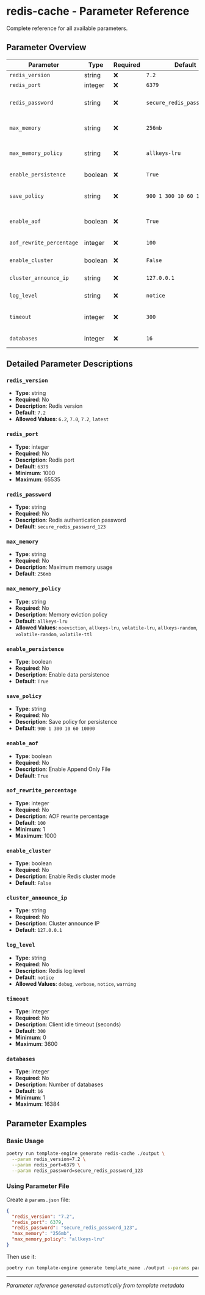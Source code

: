 # redis-cache - Parameter Reference

Complete reference for all available parameters.

## Parameter Overview

| Parameter                | Type    | Required | Default                     | Description                   |
| ------------------------ | ------- | -------- | --------------------------- | ----------------------------- |
| `redis_version`          | string  | ❌       | `7.2`                       | Redis version                 |
| `redis_port`             | integer | ❌       | `6379`                      | Redis port                    |
| `redis_password`         | string  | ❌       | `secure_redis_password_123` | Redis authentication password |
| `max_memory`             | string  | ❌       | `256mb`                     | Maximum memory usage          |
| `max_memory_policy`      | string  | ❌       | `allkeys-lru`               | Memory eviction policy        |
| `enable_persistence`     | boolean | ❌       | `True`                      | Enable data persistence       |
| `save_policy`            | string  | ❌       | `900 1 300 10 60 10000`     | Save policy for persistence   |
| `enable_aof`             | boolean | ❌       | `True`                      | Enable Append Only File       |
| `aof_rewrite_percentage` | integer | ❌       | `100`                       | AOF rewrite percentage        |
| `enable_cluster`         | boolean | ❌       | `False`                     | Enable Redis cluster mode     |
| `cluster_announce_ip`    | string  | ❌       | `127.0.0.1`                 | Cluster announce IP           |
| `log_level`              | string  | ❌       | `notice`                    | Redis log level               |
| `timeout`                | integer | ❌       | `300`                       | Client idle timeout (seconds) |
| `databases`              | integer | ❌       | `16`                        | Number of databases           |

## Detailed Parameter Descriptions

### `redis_version`

- **Type**: string
- **Required**: No
- **Description**: Redis version
- **Default**: `7.2`
- **Allowed Values**: `6.2`, `7.0`, `7.2`, `latest`

### `redis_port`

- **Type**: integer
- **Required**: No
- **Description**: Redis port
- **Default**: `6379`
- **Minimum**: 1000
- **Maximum**: 65535

### `redis_password`

- **Type**: string
- **Required**: No
- **Description**: Redis authentication password
- **Default**: `secure_redis_password_123`

### `max_memory`

- **Type**: string
- **Required**: No
- **Description**: Maximum memory usage
- **Default**: `256mb`

### `max_memory_policy`

- **Type**: string
- **Required**: No
- **Description**: Memory eviction policy
- **Default**: `allkeys-lru`
- **Allowed Values**: `noeviction`, `allkeys-lru`, `volatile-lru`, `allkeys-random`, `volatile-random`, `volatile-ttl`

### `enable_persistence`

- **Type**: boolean
- **Required**: No
- **Description**: Enable data persistence
- **Default**: `True`

### `save_policy`

- **Type**: string
- **Required**: No
- **Description**: Save policy for persistence
- **Default**: `900 1 300 10 60 10000`

### `enable_aof`

- **Type**: boolean
- **Required**: No
- **Description**: Enable Append Only File
- **Default**: `True`

### `aof_rewrite_percentage`

- **Type**: integer
- **Required**: No
- **Description**: AOF rewrite percentage
- **Default**: `100`
- **Minimum**: 1
- **Maximum**: 1000

### `enable_cluster`

- **Type**: boolean
- **Required**: No
- **Description**: Enable Redis cluster mode
- **Default**: `False`

### `cluster_announce_ip`

- **Type**: string
- **Required**: No
- **Description**: Cluster announce IP
- **Default**: `127.0.0.1`

### `log_level`

- **Type**: string
- **Required**: No
- **Description**: Redis log level
- **Default**: `notice`
- **Allowed Values**: `debug`, `verbose`, `notice`, `warning`

### `timeout`

- **Type**: integer
- **Required**: No
- **Description**: Client idle timeout (seconds)
- **Default**: `300`
- **Minimum**: 0
- **Maximum**: 3600

### `databases`

- **Type**: integer
- **Required**: No
- **Description**: Number of databases
- **Default**: `16`
- **Minimum**: 1
- **Maximum**: 16384

## Parameter Examples

### Basic Usage

```bash
poetry run template-engine generate redis-cache ./output \
  --param redis_version=7.2 \
  --param redis_port=6379 \
  --param redis_password=secure_redis_password_123
```

### Using Parameter File

Create a `params.json` file:

```json
{
  "redis_version": "7.2",
  "redis_port": 6379,
  "redis_password": "secure_redis_password_123",
  "max_memory": "256mb",
  "max_memory_policy": "allkeys-lru"
}
```

Then use it:

```bash
poetry run template-engine generate template_name ./output --params params.json
```

---

_Parameter reference generated automatically from template metadata_
